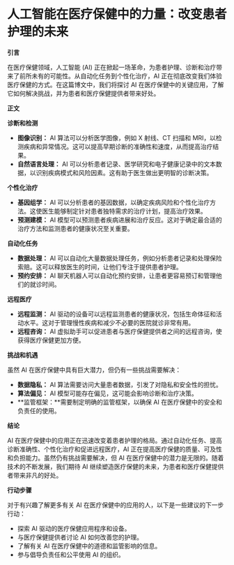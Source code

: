 # 人工智能在医疗保健中的力量：改变患者护理的未来

**引言**

在医疗保健领域，人工智能 (AI) 正在掀起一场革命，为患者护理、诊断和治疗带来了前所未有的可能性。从自动化任务到个性化治疗，AI 正在彻底改变我们体验医疗保健的方式。在这篇博文中，我们将探讨 AI 在医疗保健中的关键应用，了解它如何解决挑战，并为患者和医疗保健提供者带来好处。

**正文**

**诊断和检测**

* **图像识别：** AI 算法可以分析医学图像，例如 X 射线、CT 扫描和 MRI，以检测疾病和异常情况。这可以提高早期诊断的准确性和速度，从而提高治疗结果。
* **自然语言处理：** AI 可以分析患者记录、医学研究和电子健康记录中的文本数据，以识别疾病模式和风险因素。这有助于医生做出更明智的诊断决策。

**个性化治疗**

* **基因组学：** AI 可以分析患者的基因数据，以确定疾病风险和个性化治疗方法。这使医生能够制定针对患者独特需求的治疗计划，提高治疗效果。
* **预测建模：** AI 模型可以预测患者疾病进展和治疗反应。这对于确定最合适的治疗方法和监测患者的健康状况至关重要。

**自动化任务**

* **数据处理：** AI 可以自动化大量数据处理任务，例如分析患者记录和处理保险索赔。这可以释放医生的时间，让他们专注于提供患者护理。
* **预约安排：** AI 聊天机器人可以自动化预约安排，让患者更容易预订和管理他们的就诊时间。

**远程医疗**

* **远程监测：** AI 驱动的设备可以远程监测患者的健康状况，包括生命体征和活动水平。这对于管理慢性疾病和减少不必要的医院就诊非常有用。
* **远程咨询：** AI 虚拟助手可以促进患者与医疗保健提供者之间的远程咨询，使获得医疗保健更加方便。

**挑战和机遇**

虽然 AI 在医疗保健中具有巨大潜力，但仍有一些挑战需要解决：

* **数据隐私：** AI 算法需要访问大量患者数据，引发了对隐私和安全性的担忧。
* **算法偏见：** AI 模型可能存在偏见，这可能会影响诊断和治疗决策。
* **监管框架：**需要制定明确的监管框架，以确保 AI 在医疗保健中的安全和负责任的使用。

**结论**

AI 在医疗保健中的应用正在迅速改变着患者护理的格局。通过自动化任务、提高诊断准确性、个性化治疗和促进远程医疗，AI 正在提高医疗保健的质量、可及性和负担能力。虽然仍有挑战需要解决，但 AI 在医疗保健中的潜力是无限的。随着技术的不断发展，我们期待 AI 继续塑造医疗保健的未来，为患者和医疗保健提供者带来非凡的好处。

**行动步骤**

对于有兴趣了解更多有关 AI 在医疗保健中的应用的人，以下是一些建议的下一步行动：

* 探索 AI 驱动的医疗保健应用程序和设备。
* 与医疗保健提供者讨论 AI 如何改善您的护理。
* 了解有关 AI 在医疗保健中的道德和监管影响的信息。
* 参与倡导负责任和公平使用 AI 的组织。
